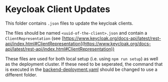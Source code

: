 # Keycloak Client Updates

This folder contains `.json` files to update the keycloak clients.

The files should be named `<uuid-of-the-client>.json` and contain a `ClientRepresentation` (see [https://www.keycloak.org/docs-api/latest/rest-api/index.html#ClientRepresentation](https://www.keycloak.org/docs-api/latest/rest-api/index.html#ClientRepresentation))

These files are used for both local setup (i.e. using `npm run setup`) as well as the deployment cluster. If these need to be seperated, the command that is executed in the [backend-deployment.yaml](/charts/dbildungs-iam-server/templates/backend-deployment.yaml) should be changed to use a different folder.
